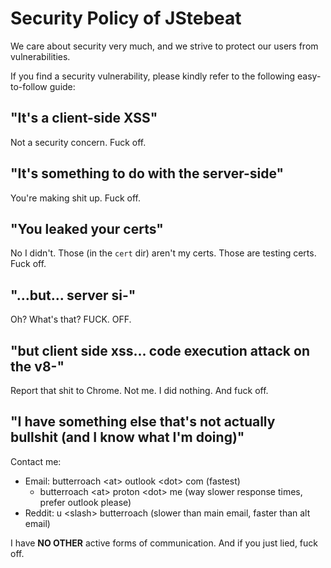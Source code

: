 # Security Policy of JStebeat

We care about security very much, and we strive to protect our users from vulnerabilities.

If you find a security vulnerability, please kindly refer to the following easy-to-follow guide:

## "It's a client-side XSS"

Not a security concern. Fuck off.

## "It's something to do with the server-side"

You're making shit up. Fuck off.

## "You leaked your certs"

No I didn't. Those (in the `cert` dir) aren't my certs. Those are testing certs. Fuck off.

## "...but... server si-"

Oh? What's that? FUCK. OFF.

## "but client side xss... code execution attack on the v8-"

Report that shit to Chrome. Not me. I did nothing. And fuck off.

## "I have something else that's not actually bullshit (and I know what I'm doing)"

Contact me:

- Email: butterroach \<at\> outlook \<dot\> com (fastest)
    - butterroach \<at\> proton \<dot\> me (way slower response times, prefer outlook please)
- Reddit: u \<slash\> butterroach (slower than main email, faster than alt email)

I have **NO OTHER** active forms of communication. And if you just lied, fuck off.